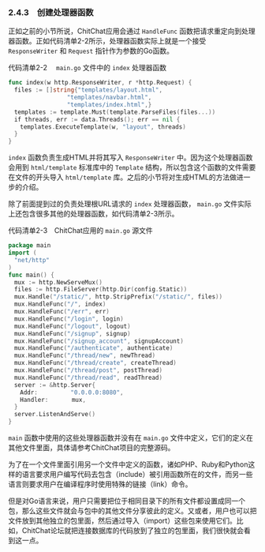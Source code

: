 ### 2.4.3　创建处理器函数

正如之前的小节所说，ChitChat应用会通过 `HandleFunc` 函数把请求重定向到处理器函数。正如代码清单2-2所示，处理器函数实际上就是一个接受 `ResponseWriter` 和 `Request` 指针作为参数的Go函数。

代码清单2-2　 `main.go` 文件中的 `index` 处理器函数

```go
func index(w http.ResponseWriter, r *http.Request) {
　files := []string{"templates/layout.html",
　　　　　　　　　　"templates/navbar.html",
　　　　　　　　　　"templates/index.html",}
　templates := template.Must(template.ParseFiles(files...))
　if threads, err := data.Threads(); err == nil {
　　templates.ExecuteTemplate(w, "layout", threads)
　}
}
```

`index` 函数负责生成HTML并将其写入 `ResponseWriter` 中。因为这个处理器函数会用到 `html/template` 标准库中的 `Template` 结构，所以包含这个函数的文件需要在文件的开头导入 `html/template` 库。之后的小节将对生成HTML的方法做进一步的介绍。

除了前面提到过的负责处理根URL请求的 `index` 处理器函数， `main.go` 文件实际上还包含很多其他的处理器函数，如代码清单2-3所示。

代码清单2-3　ChitChat应用的 `main.go` 源文件

```go
package main
import (
　"net/http"
)
func main() {
　mux := http.NewServeMux()
　files := http.FileServer(http.Dir(config.Static))
　mux.Handle("/static/", http.StripPrefix("/static/", files))
　mux.HandleFunc("/", index)
　mux.HandleFunc("/err", err)
　mux.HandleFunc("/login", login)
　mux.HandleFunc("/logout", logout)
　mux.HandleFunc("/signup", signup)
　mux.HandleFunc("/signup_account", signupAccount)
　mux.HandleFunc("/authenticate", authenticate)
　mux.HandleFunc("/thread/new", newThread)
　mux.HandleFunc("/thread/create", createThread)
　mux.HandleFunc("/thread/post", postThread)
　mux.HandleFunc("/thread/read", readThread)
　server := &http.Server{
　　Addr:　　　　　 "0.0.0.0:8080",
　　Handler:　　　　mux,
　}
　server.ListenAndServe()
}
```

`main` 函数中使用的这些处理器函数并没有在 `main.go` 文件中定义，它们的定义在其他文件里面，具体请参考ChitChat项目的完整源码。

为了在一个文件里面引用另一个文件中定义的函数，诸如PHP、Ruby和Python这样的语言要求用户编写代码去包含（include）被引用函数所在的文件，而另一些语言则要求用户在编译程序时使用特殊的链接（link）命令。

但是对Go语言来说，用户只需要把位于相同目录下的所有文件都设置成同一个包，那么这些文件就会与包中的其他文件分享彼此的定义。又或者，用户也可以把文件放到其他独立的包里面，然后通过导入（import）这些包来使用它们。比如，ChitChat论坛就把连接数据库的代码放到了独立的包里面，我们很快就会看到这一点。

